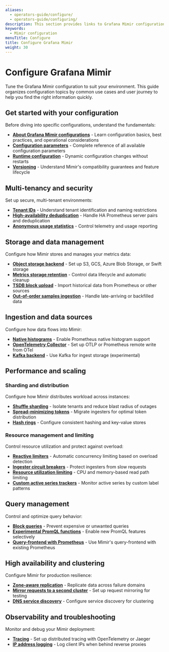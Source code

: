 ```yaml
---
aliases:
  - operators-guide/configure/
  - operators-guide/configuring/
description: This section provides links to Grafana Mimir configuration topics.
keywords:
  - Mimir configuration
menuTitle: Configure
title: Configure Grafana Mimir
weight: 30
---
```


# Configure Grafana Mimir

Tune the Grafana Mimir configuration to suit your environment. This guide organizes configuration topics by common use cases and user journey to help you find the right information quickly.

## Get started with your configuration

Before diving into specific configurations, understand the fundamentals:

- **[About Grafana Mimir configurations](https://grafana.com/docs/mimir/<MIMIR_VERSION>/configure/about-configurations/)** - Learn configuration basics, best practices, and operational considerations
- **[Configuration parameters](https://grafana.com/docs/mimir/<MIMIR_VERSION>/configure/configuration-parameters/)** - Complete reference of all available configuration parameters
- **[Runtime configuration](https://grafana.com/docs/mimir/<MIMIR_VERSION>/configure/about-runtime-configuration/)** - Dynamic configuration changes without restarts
- **[Versioning](https://grafana.com/docs/mimir/<MIMIR_VERSION>/configure/about-versioning/)** - Understand Mimir's compatibility guarantees and feature lifecycle

## Multi-tenancy and security

Set up secure, multi-tenant environments:

- **[Tenant IDs](https://grafana.com/docs/mimir/<MIMIR_VERSION>/configure/about-tenant-ids/)** - Understand tenant identification and naming restrictions
- **[High-availability deduplication](https://grafana.com/docs/mimir/<MIMIR_VERSION>/configure/configure-high-availability-deduplication/)** - Handle HA Prometheus server pairs and deduplication
- **[Anonymous usage statistics](https://grafana.com/docs/mimir/<MIMIR_VERSION>/configure/about-anonymous-usage-statistics-reporting/)** - Control telemetry and usage reporting

## Storage and data management

Configure how Mimir stores and manages your metrics data:

- **[Object storage backend](https://grafana.com/docs/mimir/<MIMIR_VERSION>/configure/configure-object-storage-backend/)** - Set up S3, GCS, Azure Blob Storage, or Swift storage
- **[Metrics storage retention](https://grafana.com/docs/mimir/<MIMIR_VERSION>/configure/configure-metrics-storage-retention/)** - Control data lifecycle and automatic cleanup
- **[TSDB block upload](https://grafana.com/docs/mimir/<MIMIR_VERSION>/configure/configure-tsdb-block-upload/)** - Import historical data from Prometheus or other sources
- **[Out-of-order samples ingestion](https://grafana.com/docs/mimir/<MIMIR_VERSION>/configure/configure-out-of-order-samples-ingestion/)** - Handle late-arriving or backfilled data

## Ingestion and data sources

Configure how data flows into Mimir:

- **[Native histograms](https://grafana.com/docs/mimir/<MIMIR_VERSION>/configure/configure-native-histograms-ingestion/)** - Enable Prometheus native histogram support
- **[OpenTelemetry Collector](https://grafana.com/docs/mimir/<MIMIR_VERSION>/configure/configure-otel-collector/)** - Set up OTLP or Prometheus remote write from OTel
- **[Kafka backend](https://grafana.com/docs/mimir/<MIMIR_VERSION>/configure/configure-kafka-backend/)** - Use Kafka for ingest storage (experimental)

## Performance and scaling

### Sharding and distribution

Configure how Mimir distributes workload across instances:

- **[Shuffle sharding](https://grafana.com/docs/mimir/<MIMIR_VERSION>/configure/configure-shuffle-sharding/)** - Isolate tenants and reduce blast radius of outages
- **[Spread-minimizing tokens](https://grafana.com/docs/mimir/<MIMIR_VERSION>/configure/configure-spread-minimizing-tokens/)** - Migrate ingesters for optimal token distribution
- **[Hash rings](https://grafana.com/docs/mimir/<MIMIR_VERSION>/configure/configure-hash-rings/)** - Configure consistent hashing and key-value stores

### Resource management and limiting

Control resource utilization and protect against overload:

- **[Reactive limiters](https://grafana.com/docs/mimir/<MIMIR_VERSION>/configure/about-reactive-limiters/)** - Automatic concurrency limiting based on overload detection
- **[Ingester circuit breakers](https://grafana.com/docs/mimir/<MIMIR_VERSION>/configure/about-ingester-circuit-breakers/)** - Protect ingesters from slow requests
- **[Resource utilization limiting](https://grafana.com/docs/mimir/<MIMIR_VERSION>/configure/configure-resource-utilization-based-ingester-read-path-limiting/)** - CPU and memory-based read path limiting
- **[Custom active series trackers](https://grafana.com/docs/mimir/<MIMIR_VERSION>/configure/configure-custom-trackers/)** - Monitor active series by custom label patterns

## Query management

Control and optimize query behavior:

- **[Block queries](https://grafana.com/docs/mimir/<MIMIR_VERSION>/configure/configure-blocked-queries/)** - Prevent expensive or unwanted queries
- **[Experimental PromQL functions](https://grafana.com/docs/mimir/<MIMIR_VERSION>/configure/configure-experimental-promql-functions/)** - Enable new PromQL features selectively
- **[Query-frontend with Prometheus](https://grafana.com/docs/mimir/<MIMIR_VERSION>/configure/configure-the-query-frontend-work-with-prometheus/)** - Use Mimir's query-frontend with existing Prometheus

## High availability and clustering

Configure Mimir for production resilience:

- **[Zone-aware replication](https://grafana.com/docs/mimir/<MIMIR_VERSION>/configure/configure-zone-aware-replication/)** - Replicate data across failure domains
- **[Mirror requests to a second cluster](https://grafana.com/docs/mimir/<MIMIR_VERSION>/configure/mirror-requests-to-a-second-cluster/)** - Set up request mirroring for testing
- **[DNS service discovery](https://grafana.com/docs/mimir/<MIMIR_VERSION>/configure/about-dns-service-discovery/)** - Configure service discovery for clustering

## Observability and troubleshooting

Monitor and debug your Mimir deployment:

- **[Tracing](https://grafana.com/docs/mimir/<MIMIR_VERSION>/configure/configure-tracing/)** - Set up distributed tracing with OpenTelemetry or Jaeger
- **[IP address logging](https://grafana.com/docs/mimir/<MIMIR_VERSION>/configure/about-ip-address-logging/)** - Log client IPs when behind reverse proxies